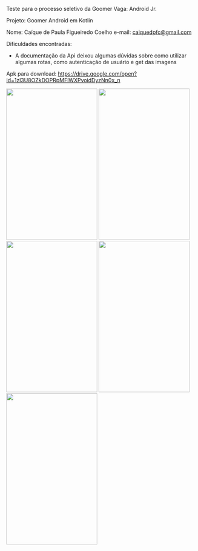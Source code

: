 Teste para o processo seletivo da Goomer
Vaga: Android Jr.

Projeto: Goomer Android em Kotlin

Nome: Caíque de Paula Figueiredo Coelho
e-mail: caiquedpfc@gmail.com

Dificuldades encontradas:

- A documentação da Api deixou algumas dúvidas sobre como utilizar algumas rotas, como autenticação de usuário e get das imagens

Apk para download: https://drive.google.com/open?id=1zl3U8OZkDOPRpMFiWXPvoidDyzNn0x_n

<img src="https://user-images.githubusercontent.com/29831309/46568536-9d46ec80-c914-11e8-8a55-d34e24548835.png"  width="240" height="400">

<img src="https://user-images.githubusercontent.com/29831309/46568537-9d46ec80-c914-11e8-8709-393dac3649f1.png"  width="240" height="400">

<img src="https://user-images.githubusercontent.com/29831309/46568538-9d46ec80-c914-11e8-9bbd-6ccb6c5cb48b.png"  width="240" height="400">

<img src="https://user-images.githubusercontent.com/29831309/46568539-9d46ec80-c914-11e8-9560-d65fa9289c3b.png" width="240" height="400">

<img src="https://user-images.githubusercontent.com/29831309/46568540-9ddf8300-c914-11e8-8bca-de8258b2323d.png"  width="240" height="400">